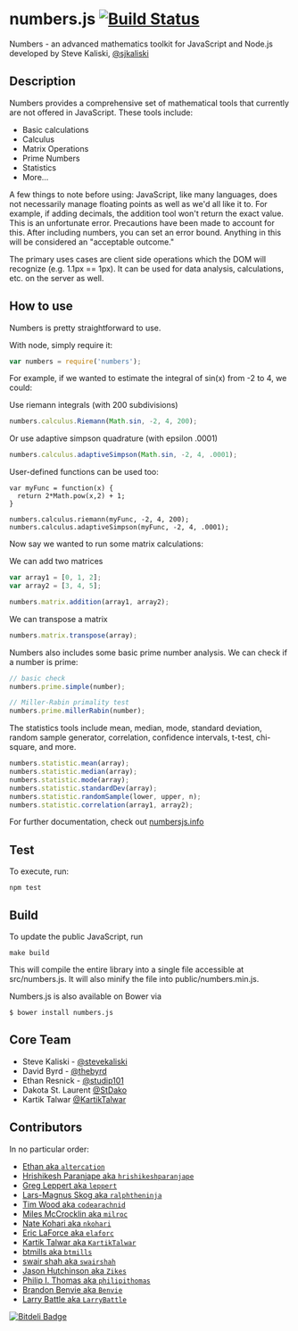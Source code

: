 # numbers.js [![Build Status](https://travis-ci.org/sjkaliski/numbers.js.png)](https://travis-ci.org/sjkaliski/numbers.js)
Numbers - an advanced mathematics toolkit for JavaScript and Node.js
developed by Steve Kaliski, [@sjkaliski](http://twitter.com/sjkaliski)


## Description

Numbers provides a comprehensive set of mathematical tools that currently are not offered in JavaScript.  These tools include:

* Basic calculations
* Calculus
* Matrix Operations
* Prime Numbers
* Statistics
* More...

A few things to note before using: JavaScript, like many languages, does not necessarily manage floating points as well as we'd all like it to. For example, if adding decimals, the addition tool won't return the exact value. This is an unfortunate error. Precautions have been made to account for this. After including numbers, you can set an error bound. Anything in this will be considered an "acceptable outcome."

The primary uses cases are client side operations which the DOM will recognize (e.g. 1.1px == 1px). It can be used for data analysis, calculations, etc. on the server as well.

## How to use

Numbers is pretty straightforward to use.

With node, simply require it:
```javascript
var numbers = require('numbers');
```

For example, if we wanted to estimate the integral of sin(x) from -2 to 4, we could:

Use riemann integrals (with 200 subdivisions)

```javascript
numbers.calculus.Riemann(Math.sin, -2, 4, 200);
```

Or use adaptive simpson quadrature (with epsilon .0001)

```javascript
numbers.calculus.adaptiveSimpson(Math.sin, -2, 4, .0001);
```

User-defined functions can be used too:

```
var myFunc = function(x) {
  return 2*Math.pow(x,2) + 1;
}

numbers.calculus.riemann(myFunc, -2, 4, 200);
numbers.calculus.adaptiveSimpson(myFunc, -2, 4, .0001);
```

Now say we wanted to run some matrix calculations:

We can add two matrices

```javascript
var array1 = [0, 1, 2];
var array2 = [3, 4, 5];

numbers.matrix.addition(array1, array2);
```

We can transpose a matrix

```javascript
numbers.matrix.transpose(array);
```

Numbers also includes some basic prime number analysis.  We can check if a number is prime:

```javascript
// basic check
numbers.prime.simple(number);

// Miller-Rabin primality test
numbers.prime.millerRabin(number);
```

The statistics tools include mean, median, mode, standard deviation, random sample generator, correlation, confidence intervals, t-test, chi-square, and more.

```javascript
numbers.statistic.mean(array);
numbers.statistic.median(array);
numbers.statistic.mode(array);
numbers.statistic.standardDev(array);
numbers.statistic.randomSample(lower, upper, n);
numbers.statistic.correlation(array1, array2);
```
For further documentation, check out [numbersjs.info](http://www.numbersjs.info)

## Test

To execute, run:

```
npm test
```

## Build

To update the public JavaScript, run

```
make build
```

This will compile the entire library into a single file accessible at src/numbers.js. It will also minify the file into public/numbers.min.js.

Numbers.js is also available on Bower via

```
$ bower install numbers.js
```

## Core Team
* Steve Kaliski - [@stevekaliski](http://twitter.com/stevekaliski)
* David Byrd - [@thebyrd](http://twitter.com/thebyrd)
* Ethan Resnick - [@studip101](http://twitter.com/studip101)
* Dakota St. Laurent [@StDako](https://github.com/StDako)
* Kartik Talwar [@KartikTalwar](https://github.com/KartikTalwar)

## Contributors
In no particular order:
* [Ethan aka `altercation`](https://github.com/altercation)
* [Hrishikesh Paranjape aka `hrishikeshparanjape`](https://github.com/hrishikeshparanjape)
* [Greg Leppert aka `leppert`](https://github.com/leppert)
* [Lars-Magnus Skog aka `ralphtheninja`](https://github.com/ralphtheninja)
* [Tim Wood aka `codearachnid`](https://github.com/codearachnid)
* [Miles McCrocklin aka `milroc`](https://github.com/milroc)
* [Nate Kohari aka `nkohari`](https://github.com/nkohari)
* [Eric LaForce aka `elaforc`](https://github.com/elaforc)
* [Kartik Talwar aka `KartikTalwar`](https://github.com/KartikTalwar)
* [btmills aka `btmills`](https://github.com/btmills)
* [swair shah aka `swairshah`](https://github.com/swairshah)
* [Jason Hutchinson aka `Zikes`](https://github.com/Zikes)
* [Philip I. Thomas aka `philipithomas`](https://github.com/philipithomas)
* [Brandon Benvie aka `Benvie`](https://github.com/Benvie)
* [Larry Battle aka `LarryBattle`](https://github.com/LarryBattle)


[![Bitdeli Badge](https://d2weczhvl823v0.cloudfront.net/sjkaliski/numbers.js/trend.png)](https://bitdeli.com/free "Bitdeli Badge")

